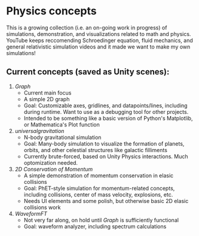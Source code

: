 # Physics concepts

This is a growing collection (i.e. an on-going work in progress) of simulations, demonstration, and visualizations related to math and physics.
YouTube keeps reccomending Schroedinger equation, fluid mechanics, and general relativistic simulation videos and it made we want to make my own simulations!

## Current concepts (saved as Unity scenes):
1. _Graph_
   - Current main focus
   - A simple 2D graph
   - Goal: Customizable axes, gridlines, and datapoints/lines, including during runtime. Want to use as a debugging tool for other projects.
   - Intended to be something like a basic version of Python's Matplotlib, or Mathematica's Plot function
3. _universalgravitation_
   - N-body gravitational simulation
   - Goal: Many-body simulation to visualize the formation of planets, orbits, and other celestial structures like galactic filliments
   - Currently brute-forced, based on Unity Physics interactions. Much optomization needed. 
4. _2D Conservation of Momentum_
   - A simple demonstration of momentum conservation in elasic collisions
   - Goal: PhET-style simulation for momentum-related concepts, including collisions, center of mass velocity, explosions, etc.
   - Needs UI elements and some polish, but otherwise basic 2D elasic collisions work  
5. _WaveformFT_
   - Not very far along, on hold until _Graph_ is sufficiently functional
   - Goal: waveform analyzer, including spectrum calculations
